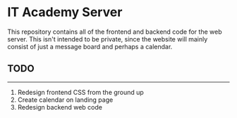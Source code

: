 # IT Academy Server
This repository contains all of the frontend and backend code for the web server. This isn't intended to be private, since the website will mainly consist of just a message board and perhaps a calendar.

## TODO
---
1. Redesign frontend CSS from the ground up
2. Create calendar on landing page
3. Redesign backend web code